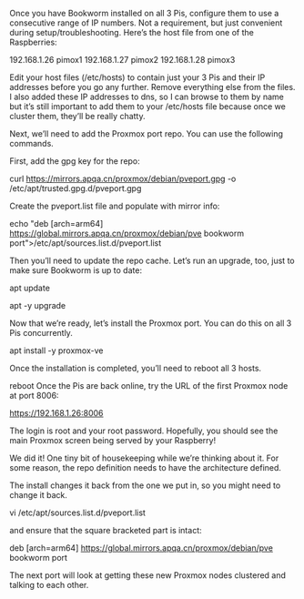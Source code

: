 Once you have Bookworm installed on all 3 Pis, configure them to use a consecutive range of IP numbers. Not a requirement, but just convenient during setup/troubleshooting. Here’s the host file from one of the Raspberries:

192.168.1.26     pimox1
192.168.1.27     pimox2
192.168.1.28     pimox3

Edit your host files (/etc/hosts) to contain just your 3 Pis and their IP addresses before you go any further. 
Remove everything else from the files. 
I also added these IP addresses to dns, so I can browse to them by name but it’s still important to add them to your /etc/hosts file because once we cluster them, they’ll be really chatty.

Next, we’ll need to add the Proxmox port repo. You can use the following commands.

First, add the gpg key for the repo:

curl https://mirrors.apqa.cn/proxmox/debian/pveport.gpg -o /etc/apt/trusted.gpg.d/pveport.gpg

Create the pveport.list file and populate with mirror info:

echo "deb [arch=arm64] https://global.mirrors.apqa.cn/proxmox/debian/pve bookworm port">/etc/apt/sources.list.d/pveport.list

Then you’ll need to update the repo cache. Let’s run an upgrade, too, just to make sure Bookworm is up to date:

apt update

apt -y upgrade

Now that we’re ready, let’s install the Proxmox port. You can do this on all 3 Pis concurrently.

apt install -y proxmox-ve 

Once the installation is completed, you’ll need to reboot all 3 hosts.

reboot
Once the Pis are back online, try the URL of the first Proxmox node at port 8006:

https://192.168.1.26:8006

The login is root and your root password. Hopefully, you should see the main Proxmox screen being served by your Raspberry!


We did it! One tiny bit of housekeeping while we’re thinking about it. For some reason, the repo definition needs to have the architecture defined. 

The install changes it back from the one we put in, so you might need to change it back.

vi /etc/apt/sources.list.d/pveport.list

and ensure that the square bracketed part is intact:

deb [arch=arm64] https://global.mirrors.apqa.cn/proxmox/debian/pve bookworm port

The next port will look at getting these new Proxmox nodes clustered and talking to each other.
